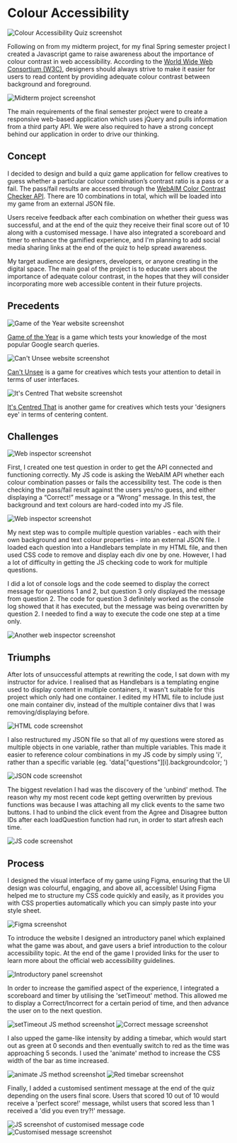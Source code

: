# Colour Accessibility

![Colour Accessibility Quiz screenshot](https://github.com/madspesh/WebAdvanced_Spring2019_gillr456/blob/master/Finals/style/img/screenshot2.png)

Following on from my midterm project, for my final Spring semester project I created a Javascript game to raise awareness about the importance of colour contrast in web accessibility. According to the [World Wide Web Consortium (W3C)](https://www.w3.org/), designers should always strive to make it easier for users to read content by providing adequate colour contrast between background and foreground.

![Midterm project screenshot](https://github.com/madspesh/WebAdvanced_Spring2019_gillr456/blob/master/Finals/style/img/midtermimage.jpg)

The main requirements of the final semester project were to create a responsive web-based application which uses jQuery and pulls information from a third party API. We were also required to have a strong concept behind our application in order to drive our thinking.



## Concept

I decided to design and build a quiz game application for fellow creatives to guess whether a particular colour combination’s contrast ratio is a pass or a fail. The pass/fail results are accessed through the [WebAIM Color Contrast Checker API](https://webaim.org/resources/contrastchecker/?fcolor=0000FF&bcolor=FFFFFF&api). There are 10 combinations in total, which will be loaded into my game from an external JSON file.

Users receive feedback after each combination on whether their guess was successful, and at the end of the quiz they receive their final score out of 10 along with a customised message. I have also integrated a scoreboard and timer to enhance the gamified experience, and I'm planning to add social media sharing links at the end of the quiz to help spread awareness.

My target audience are designers, developers, or anyone creating in the digital space. The main goal of the project is to educate users about the importance of adequate colour contrast, in the hopes that they will consider incorporating more web accessible content in their future projects.



## Precedents

![Game of the Year website screenshot](https://github.com/madspesh/WebAdvanced_Spring2019_gillr456/blob/master/Finals/style/img/gameoftheyear.gif)

[Game of the Year](https://gameoftheyear.withgoogle.com/) is a game which tests your knowledge of the most popular Google search queries.

![Can't Unsee website screenshot](https://github.com/madspesh/WebAdvanced_Spring2019_gillr456/blob/master/Finals/style/img/cantunsee.gif)

[Can't Unsee](https://cantunsee.space/) is a game for creatives which tests your attention to detail in terms of user interfaces.

![It's Centred That website screenshot](https://github.com/madspesh/WebAdvanced_Spring2019_gillr456/blob/master/Finals/style/img/designerseye.gif)

[It's Centred That](https://www.supremo.co.uk/designers-eye/) is another game for creatives which tests your 'designers eye' in terms of centering content.



## Challenges

![Web inspector screenshot](https://github.com/madspesh/WebAdvanced_Spring2019_gillr456/blob/master/Finals/style/img/successfulAPI.gif)

First, I created one test question in order to get the API connected and functioning correctly. My JS code is asking the WebAIM API whether each colour combination passes or fails the accessibility test. The code is then checking the pass/fail result against the users yes/no guess, and either displaying a “Correct!” message or a “Wrong” message. In this test, the background and text colours are hard-coded into my JS file.

![Web inspector screenshot](https://github.com/madspesh/WebAdvanced_Spring2019_gillr456/blob/master/Finals/style/img/codenotworking.gif)

My next step was to compile multiple question variables - each with their own background and text colour properties - into an external JSON file. I loaded each question into a Handlebars template in my HTML file, and then used CSS code to remove and display each div one by one. However, I had a lot of difficulty in getting the JS checking code to work for multiple questions.

I did a lot of console logs and the code seemed to display the correct message for questions 1 and 2, but question 3 only displayed the message from question 2. The code for question 3 definitely worked as the console log showed that it has executed, but the message was being overwritten by question 2. I needed to find a way to execute the code one step at a time only.

![Another web inspector screenshot](https://github.com/madspesh/WebAdvanced_Spring2019_gillr456/tree/master/12_Final%20Project%20v2)



## Triumphs

After lots of unsuccessful attempts at rewriting the code, I sat down with my instructor for advice. I realised that as Handlebars is a templating engine used to display content in multiple containers, it wasn't suitable for this project which only had one container. I edited my HTML file to include just one main container div, instead of the multiple container divs that I was removing/displaying before.

![HTML code screenshot](https://github.com/madspesh/WebAdvanced_Spring2019_gillr456/blob/master/Finals/style/img/code1.png)

I also restructured my JSON file so that all of my questions were stored as multiple objects in one variable, rather than multiple variables. This made it easier to reference colour combinations in my JS code by simply using 'i', rather than a specific variable (eg. 'data["questions"][i].backgroundcolor; ')

![JSON code screenshot](https://github.com/madspesh/WebAdvanced_Spring2019_gillr456/blob/master/Finals/style/img/code2_.png)

The biggest revelation I had was the discovery of the 'unbind' method. The reason why my most recent code kept getting overwritten by previous functions was because I was attaching all my click events to the same two buttons. I had to unbind the click event from the Agree and Disagree button IDs after each loadQuestion function had run, in order to start afresh each time.

![JS code screenshot](https://github.com/madspesh/WebAdvanced_Spring2019_gillr456/blob/master/Finals/style/img/code3_.png)



## Process

I designed the visual interface of my game using Figma, ensuring that the UI design was colourful, engaging, and above all, accessible! Using Figma helped me to structure my CSS code quickly and easily, as it provides you with CSS properties automatically which you can simply paste into your style sheet.

![Figma screenshot](https://github.com/madspesh/WebAdvanced_Spring2019_gillr456/blob/master/Finals/style/img/figma_design.png)

To introduce the website I designed an introductory panel which explained what the game was about, and gave users a brief introduction to the colour accessibility topic. At the end of the game I provided links for the user to learn more about the official web accessibility guidelines.

![Introductory panel screenshot](https://github.com/madspesh/WebAdvanced_Spring2019_gillr456/blob/master/Finals/style/img/screenshot1.png)

In order to increase the gamified aspect of the experience, I integrated a scoreboard and timer by utilising the 'setTimeout' method. This allowed me to display a Correct/Incorrect for a certain period of time, and then advance the user on to the next question.

![setTimeout JS method screenshot](https://github.com/madspesh/WebAdvanced_Spring2019_gillr456/blob/master/Finals/style/img/code4_.png)
![Correct message screenshot](https://github.com/madspesh/WebAdvanced_Spring2019_gillr456/blob/master/Finals/style/img/screenshot4.png)

I also upped the game-like intensity by adding a timebar, which would start out as green at 0 seconds and then eventually switch to red as the time was approaching 5 seconds. I used the 'animate' method to increase the CSS width of the bar as time increased.

![animate JS method screenshot](https://github.com/madspesh/WebAdvanced_Spring2019_gillr456/blob/master/Finals/style/img/screenshot3.png)
![Red timebar screenshot](https://github.com/madspesh/WebAdvanced_Spring2019_gillr456/blob/master/Finals/style/img/screenshot3.png)

Finally, I added a customised sentiment message at the end of the quiz depending on the users final score. Users that scored 10 out of 10 would receive a 'perfect score!' message, whilst users that scored less than 1 received a 'did you even try?!' message.

![JS screenshot of customised message code](https://github.com/madspesh/WebAdvanced_Spring2019_gillr456/blob/master/Finals/style/img/code4_.png)
![Customised message screenshot](https://github.com/madspesh/WebAdvanced_Spring2019_gillr456/blob/master/Finals/style/img/screenshot6.png)














